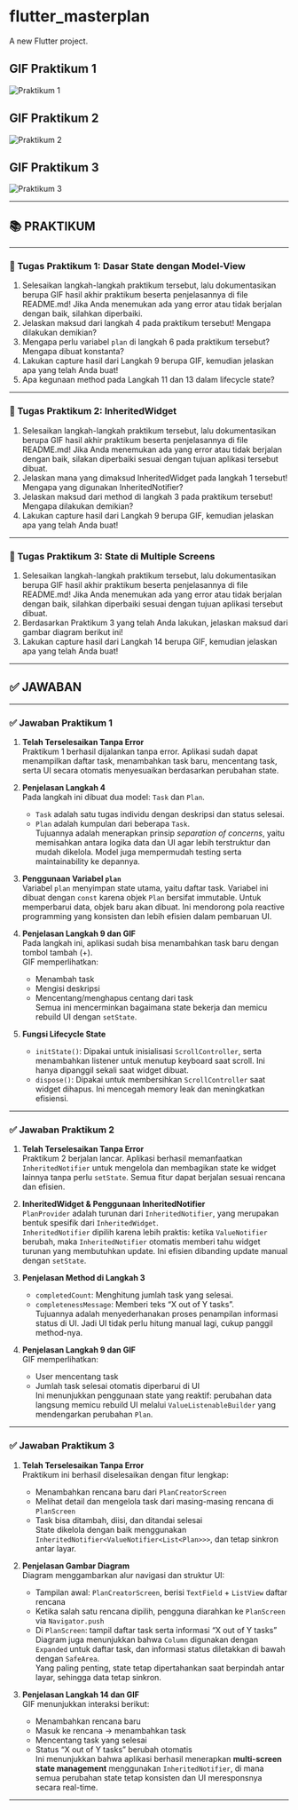 # flutter_masterplan

A new Flutter project.

## GIF Praktikum 1

![Praktikum 1](GIF/praktikum1.gif)

## GIF Praktikum 2

![Praktikum 2](GIF/praktikum2.gif)

## GIF Praktikum 3

![Praktikum 3](GIF/praktikum3.gif)

---

## 📚 PRAKTIKUM

---

### 🧪 Tugas Praktikum 1: Dasar State dengan Model-View

1. Selesaikan langkah-langkah praktikum tersebut, lalu dokumentasikan berupa GIF hasil akhir praktikum beserta penjelasannya di file README.md! Jika Anda menemukan ada yang error atau tidak berjalan dengan baik, silahkan diperbaiki.
2. Jelaskan maksud dari langkah 4 pada praktikum tersebut! Mengapa dilakukan demikian?
3. Mengapa perlu variabel `plan` di langkah 6 pada praktikum tersebut? Mengapa dibuat konstanta?
4. Lakukan capture hasil dari Langkah 9 berupa GIF, kemudian jelaskan apa yang telah Anda buat!
5. Apa kegunaan method pada Langkah 11 dan 13 dalam lifecycle state?

---

### 🧪 Tugas Praktikum 2: InheritedWidget

1. Selesaikan langkah-langkah praktikum tersebut, lalu dokumentasikan berupa GIF hasil akhir praktikum beserta penjelasannya di file README.md! Jika Anda menemukan ada yang error atau tidak berjalan dengan baik, silakan diperbaiki sesuai dengan tujuan aplikasi tersebut dibuat.
2. Jelaskan mana yang dimaksud InheritedWidget pada langkah 1 tersebut! Mengapa yang digunakan InheritedNotifier?
3. Jelaskan maksud dari method di langkah 3 pada praktikum tersebut! Mengapa dilakukan demikian?
4. Lakukan capture hasil dari Langkah 9 berupa GIF, kemudian jelaskan apa yang telah Anda buat!

---

### 🧪 Tugas Praktikum 3: State di Multiple Screens

1. Selesaikan langkah-langkah praktikum tersebut, lalu dokumentasikan berupa GIF hasil akhir praktikum beserta penjelasannya di file README.md! Jika Anda menemukan ada yang error atau tidak berjalan dengan baik, silahkan diperbaiki sesuai dengan tujuan aplikasi tersebut dibuat.
2. Berdasarkan Praktikum 3 yang telah Anda lakukan, jelaskan maksud dari gambar diagram berikut ini!
3. Lakukan capture hasil dari Langkah 14 berupa GIF, kemudian jelaskan apa yang telah Anda buat!

---

## ✅ JAWABAN

---

### ✅ Jawaban Praktikum 1

1. **Telah Terselesaikan Tanpa Error**  
   Praktikum 1 berhasil dijalankan tanpa error. Aplikasi sudah dapat menampilkan daftar task, menambahkan task baru, mencentang task, serta UI secara otomatis menyesuaikan berdasarkan perubahan state.

2. **Penjelasan Langkah 4**  
   Pada langkah ini dibuat dua model: `Task` dan `Plan`.  
   - `Task` adalah satu tugas individu dengan deskripsi dan status selesai.
   - `Plan` adalah kumpulan dari beberapa `Task`.  
   Tujuannya adalah menerapkan prinsip *separation of concerns*, yaitu memisahkan antara logika data dan UI agar lebih terstruktur dan mudah dikelola. Model juga mempermudah testing serta maintainability ke depannya.

3. **Penggunaan Variabel `plan`**  
   Variabel `plan` menyimpan state utama, yaitu daftar task. Variabel ini dibuat dengan `const` karena objek `Plan` bersifat immutable. Untuk memperbarui data, objek baru akan dibuat. Ini mendorong pola reactive programming yang konsisten dan lebih efisien dalam pembaruan UI.

4. **Penjelasan Langkah 9 dan GIF**  
   Pada langkah ini, aplikasi sudah bisa menambahkan task baru dengan tombol tambah (+).  
   GIF memperlihatkan:
   - Menambah task
   - Mengisi deskripsi
   - Mencentang/menghapus centang dari task  
   Semua ini mencerminkan bagaimana state bekerja dan memicu rebuild UI dengan `setState`.

5. **Fungsi Lifecycle State**  
   - `initState()`: Dipakai untuk inisialisasi `ScrollController`, serta menambahkan listener untuk menutup keyboard saat scroll. Ini hanya dipanggil sekali saat widget dibuat.  
   - `dispose()`: Dipakai untuk membersihkan `ScrollController` saat widget dihapus. Ini mencegah memory leak dan meningkatkan efisiensi.

---

### ✅ Jawaban Praktikum 2

1. **Telah Terselesaikan Tanpa Error**  
   Praktikum 2 berjalan lancar. Aplikasi berhasil memanfaatkan `InheritedNotifier` untuk mengelola dan membagikan state ke widget lainnya tanpa perlu `setState`. Semua fitur dapat berjalan sesuai rencana dan efisien.

2. **InheritedWidget & Penggunaan InheritedNotifier**  
   `PlanProvider` adalah turunan dari `InheritedNotifier`, yang merupakan bentuk spesifik dari `InheritedWidget`.  
   `InheritedNotifier` dipilih karena lebih praktis: ketika `ValueNotifier` berubah, maka `InheritedNotifier` otomatis memberi tahu widget turunan yang membutuhkan update. Ini efisien dibanding update manual dengan `setState`.

3. **Penjelasan Method di Langkah 3**  
   - `completedCount`: Menghitung jumlah task yang selesai.
   - `completenessMessage`: Memberi teks “X out of Y tasks”.  
   Tujuannya adalah menyederhanakan proses penampilan informasi status di UI. Jadi UI tidak perlu hitung manual lagi, cukup panggil method-nya.

4. **Penjelasan Langkah 9 dan GIF**  
   GIF memperlihatkan:
   - User mencentang task
   - Jumlah task selesai otomatis diperbarui di UI  
   Ini menunjukkan penggunaan state yang reaktif: perubahan data langsung memicu rebuild UI melalui `ValueListenableBuilder` yang mendengarkan perubahan `Plan`.


---

### ✅ Jawaban Praktikum 3

1. **Telah Terselesaikan Tanpa Error**  
   Praktikum ini berhasil diselesaikan dengan fitur lengkap:
   - Menambahkan rencana baru dari `PlanCreatorScreen`
   - Melihat detail dan mengelola task dari masing-masing rencana di `PlanScreen`
   - Task bisa ditambah, diisi, dan ditandai selesai  
   State dikelola dengan baik menggunakan `InheritedNotifier<ValueNotifier<List<Plan>>>`, dan tetap sinkron antar layar.

2. **Penjelasan Gambar Diagram**  
   Diagram menggambarkan alur navigasi dan struktur UI:
   - Tampilan awal: `PlanCreatorScreen`, berisi `TextField` + `ListView` daftar rencana
   - Ketika salah satu rencana dipilih, pengguna diarahkan ke `PlanScreen` via `Navigator.push`
   - Di `PlanScreen`: tampil daftar task serta informasi “X out of Y tasks”  
   Diagram juga menunjukkan bahwa `Column` digunakan dengan `Expanded` untuk daftar task, dan informasi status diletakkan di bawah dengan `SafeArea`.  
   Yang paling penting, state tetap dipertahankan saat berpindah antar layar, sehingga data tetap sinkron.

3. **Penjelasan Langkah 14 dan GIF**  
   GIF menunjukkan interaksi berikut:
   - Menambahkan rencana baru
   - Masuk ke rencana → menambahkan task
   - Mencentang task yang selesai
   - Status “X out of Y tasks” berubah otomatis  
   Ini menunjukkan bahwa aplikasi berhasil menerapkan **multi-screen state management** menggunakan `InheritedNotifier`, di mana semua perubahan state tetap konsisten dan UI meresponsnya secara real-time.

---



